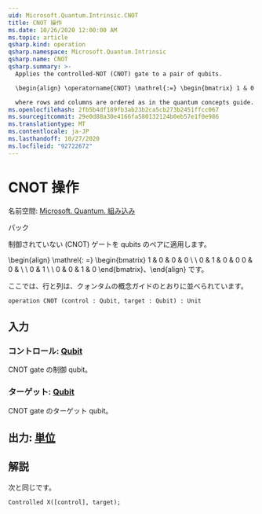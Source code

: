 ```yaml
---
uid: Microsoft.Quantum.Intrinsic.CNOT
title: CNOT 操作
ms.date: 10/26/2020 12:00:00 AM
ms.topic: article
qsharp.kind: operation
qsharp.namespace: Microsoft.Quantum.Intrinsic
qsharp.name: CNOT
qsharp.summary: >-
  Applies the controlled-NOT (CNOT) gate to a pair of qubits.

  \begin{align} \operatorname{CNOT} \mathrel{:=} \begin{bmatrix} 1 & 0 & 0 & 0 \\\\ 0 & 1 & 0 & 0 \\\\ 0 & 0 & 0 & 1 \\\\ 0 & 0 & 1 & 0 \end{bmatrix}, \end{align}

  where rows and columns are ordered as in the quantum concepts guide.
ms.openlocfilehash: 2fb5b4df189fb3ab23b2ca5cb273b2451ffcc067
ms.sourcegitcommit: 29e0d88a30e4166fa580132124b0eb57e1f0e986
ms.translationtype: MT
ms.contentlocale: ja-JP
ms.lasthandoff: 10/27/2020
ms.locfileid: "92722672"
---
```

# <a name="cnot-operation"></a>CNOT 操作

名前空間: [Microsoft. Quantum. 組み込み](xref:Microsoft.Quantum.Intrinsic)

パック [](https://nuget.org/packages/)


制御されていない (CNOT) ゲートを qubits のペアに適用します。

\begin{align} \mathrel{: =} \begin{bmatrix} 1 & 0 & 0 & 0 \\ \\ 0 & 1 & 0 & 0 0 & 0 & \\ \\ 0 & 1 \\ \\ 0 & 0 & 1 & 0 \end{bmatrix}、\end{align} です。

ここでは、行と列は、クォンタムの概念ガイドのとおりに並べられています。

```qsharp
operation CNOT (control : Qubit, target : Qubit) : Unit
```


## <a name="input"></a>入力

### <a name="control--qubit"></a>コントロール: [Qubit](xref:microsoft.quantum.lang-ref.qubit)

CNOT gate の制御 qubit。


### <a name="target--qubit"></a>ターゲット: [Qubit](xref:microsoft.quantum.lang-ref.qubit)

CNOT gate のターゲット qubit。



## <a name="output--unit"></a>出力: [単位](xref:microsoft.quantum.lang-ref.unit)



## <a name="remarks"></a>解説

次と同じです。

```qsharp
Controlled X([control], target);
```